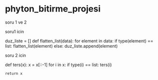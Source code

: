 # phyton_bitirme_projesi
soru 1 ve 2

soru1 icin

duz_liste = []
def flatten_list(data):
    for element in data:
        if type(element) == list:
            flatten_list(element)
        else:
            duz_liste.append(element)
            
soru 2 icin

def ters(x):
    x = x[::-1]
    for i in x:
        if type(i) == list:
            ters(i)
    
    return x
